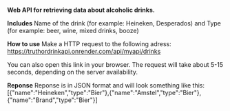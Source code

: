 **Web API for retrieving data about alcoholic drinks.**

**Includes**
Name of the drink (for example: Heineken, Desperados) and Type (for example: beer, wine, mixed drinks, booze)

**How to use**
Make a HTTP request to the following adress: https://truthordrinkapi.onrender.com/api/myapi/drinks

You can also open this link in your browser. The request will take about 5-15 seconds, depending on the server availability.

**Reponse**
Reponse is in JSON format and will look something like this:
[{"name":"Heineken","type":"Bier"},{"name":"Amstel","type":"Bier"},{"name":"Brand","type":"Bier"}]
